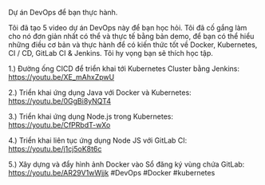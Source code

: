 Dự án DevOps để bạn thực hành.

Tôi đã tạo 5 video dự án DevOps này để bạn học hỏi. Tôi đã cố gắng làm cho nó đơn giản nhất có thể và thực tế bằng bản demo, để bạn có thể hiểu những điều cơ bản và thực hành để có kiến thức tốt về Docker, Kubernetes, CI / CD, GitLab CI & Jenkins. Tôi hy vọng bạn sẽ thích học tập.

1.) Đường ống CICD để triển khai tới Kubernetes Cluster bằng Jenkins: https://youtu.be/XE_mAhxZpwU

2.) Triển khai ứng dụng Java với Docker và Kubernetes: https://youtu.be/0GgBi8yNQT4

3.) Triển khai ứng dụng Node.js trong Kubernetes: https://youtu.be/CfPRbdT-wXo

4.) Triển khai liên tục ứng dụng Node JS với GitLab CI: https://youtu.be/j1cj5oK8t6c

5.) Xây dựng và đẩy hình ảnh Docker vào Sổ đăng ký vùng chứa GitLab: https://youtu.be/AR29V1wWjjk
#DevOps #Docker #kubernetes
